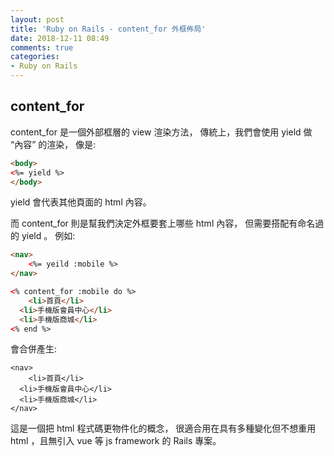 ```yaml
---
layout: post
title: 'Ruby on Rails - content_for 外框佈局'
date: 2018-12-11 08:49
comments: true
categories:
- Ruby on Rails
---
```

## content_for

content_for 是一個外部框層的 view 渲染方法，
傳統上，我們會使用 yield 做 “內容” 的渲染，
像是:
```html
<body>
<%= yield %>
</body>
```
yield 會代表其他頁面的 html 內容。

而 content_for 則是幫我們決定外框要套上哪些 html 內容，
但需要搭配有命名過的 yield 。
例如:
```html
<nav>
	<%= yeild :mobile %>
</nav>
```
```html
<% content_for :mobile do %>
	<li>首頁</li>
  <li>手機版會員中心</li>
  <li>手機版商城</li>
<% end %>
```
會合併產生:
```
<nav>
	<li>首頁</li>
  <li>手機版會員中心</li>
  <li>手機版商城</li>
</nav>
```
這是一個把 html 程式碼更物件化的概念，
很適合用在具有多種變化但不想重用 html ，且無引入 vue 等 js framework 的 Rails 專案。

